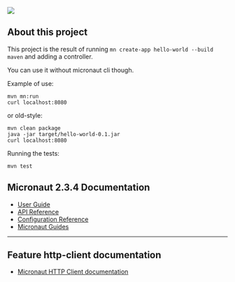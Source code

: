 <a href="https://github.com/eis/micronaut-hello-world/actions/workflows/github-actions-build.yml"
    title="Build Status">
    <img src="https://github.com/eis/micronaut-hello-world/actions/workflows/github-actions-build.yml/badge.svg">
</a>
## About this project

This project is the result of running `mn create-app hello-world --build maven` and
adding a controller.

You can use it without micronaut cli though.

Example of use:

```
mvn mn:run
curl localhost:8080
```

or old-style:
```
mvn clean package
java -jar target/hello-world-0.1.jar
curl localhost:8080
```
Running the tests:
```
mvn test
```

## Micronaut 2.3.4 Documentation

- [User Guide](https://docs.micronaut.io/2.3.4/guide/index.html)
- [API Reference](https://docs.micronaut.io/2.3.4/api/index.html)
- [Configuration Reference](https://docs.micronaut.io/2.3.4/guide/configurationreference.html)
- [Micronaut Guides](https://guides.micronaut.io/index.html)
---

## Feature http-client documentation

- [Micronaut HTTP Client documentation](https://docs.micronaut.io/latest/guide/index.html#httpClient)

